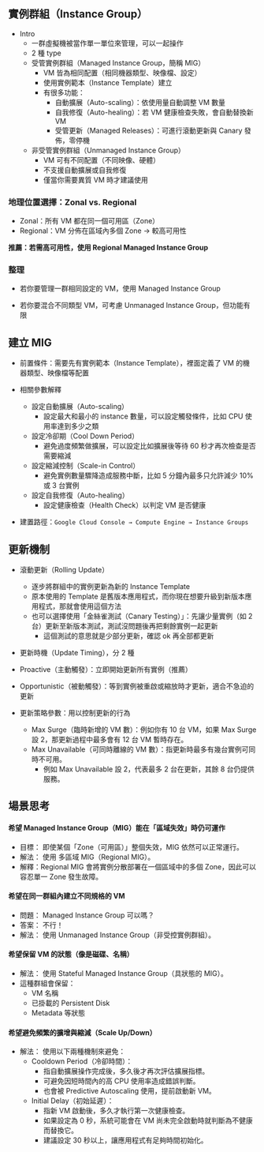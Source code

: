 ## 實例群組（Instance Group）

- Intro
  -  一群虛擬機被當作單一單位來管理，可以一起操作
  -  2 種 type
    - 受管實例群組（Managed Instance Group，簡稱 MIG）
      - VM 皆為相同配置（相同機器類型、映像檔、設定）
      - 使用實例範本（Instance Template）建立
      - 有很多功能：
        - 自動擴展（Auto-scaling）：依使用量自動調整 VM 數量
        - 自我修復（Auto-healing）：若 VM 健康檢查失敗，會自動替換新 VM
        - 受管更新（Managed Releases）：可進行滾動更新與 Canary 發佈，零停機
    - 非受管實例群組（Unmanaged Instance Group）
      - VM 可有不同配置（不同映像、硬體）
      - 不支援自動擴展或自我修復
      - 僅當你需要異質 VM 時才建議使用
     
### 地理位置選擇：Zonal vs. Regional

- Zonal：所有 VM 都在同一個可用區（Zone）
- Regional：VM 分佈在區域內多個 Zone → 較高可用性

**推薦：若需高可用性，使用 Regional Managed Instance Group**

### 整理

- 若你要管理一群相同設定的 VM，使用 Managed Instance Group

- 若你要混合不同類型 VM，可考慮 Unmanaged Instance Group，但功能有限

## 建立 MIG

- 前置條件：需要先有實例範本（Instance Template），裡面定義了 VM 的機器類型、映像檔等配置
- 相關參數解釋
  - 設定自動擴展（Auto-scaling）
    - 設定最大和最小的 instance 數量，可以設定觸發條件，比如 CPU 使用率達到多少之類
  - 設定冷卻期（Cool Down Period）
    - 避免過度頻繁做擴展，可以設定比如擴展後等待 60 秒才再次檢查是否需要縮減
  - 設定縮減控制（Scale-in Control）
    - 避免實例數量驟降造成服務中斷，比如 5 分鐘內最多只允許減少 10% 或 3 台實例
  - 設定自我修復（Auto-healing）
    - 設定健康檢查（Health Check）以判定 VM 是否健康
   
- 建置路徑：`Google Cloud Console → Compute Engine → Instance Groups`

## 更新機制
- 滾動更新（Rolling Update）
  - 逐步將群組中的實例更新為新的 Instance Template
  - 原本使用的 Template 是舊版本應用程式，而你現在想要升級到新版本應用程式，那就會使用這個方法
  - 也可以選擇使用「金絲雀測試（Canary Testing）」：先讓少量實例（如 2 台）更新至新版本測試，測試沒問題後再把剩餘實例一起更新
    - 這個測試的意思就是少部分更新，確認 ok 再全部都更新
   
- 更新時機（Update Timing），分 2 種
 - Proactive（主動觸發）：立即開始更新所有實例（推薦）
 - Opportunistic（被動觸發）：等到實例被重啟或縮放時才更新，適合不急迫的更新

- 更新策略參數：用以控制更新的行為
  - Max Surge（臨時新增的 VM 數）：例如你有 10 台 VM，如果 Max Surge 設 2，那更新過程中最多會有 12 台 VM 暫時存在。
  - Max Unavailable（可同時離線的 VM 數）：指更新時最多有幾台實例可同時不可用。
    - 例如 Max Unavailable 設 2，代表最多 2 台在更新，其餘 8 台仍提供服務。


## 場景思考

#### 希望 Managed Instance Group（MIG）能在「區域失效」時仍可運作


- 目標： 即使某個「Zone（可用區）」整個失效，MIG 依然可以正常運行。
- 解法： 使用 多區域 MIG（Regional MIG）。
- 解釋：Regional MIG 會將實例分散部署在一個區域中的多個 Zone，因此可以容忍單一 Zone 發生故障。

#### 希望在同一群組內建立不同規格的 VM
- 問題： Managed Instance Group 可以嗎？
- 答案： 不行！
- 解法： 使用 Unmanaged Instance Group（非受控實例群組）。

#### 希望保留 VM 的狀態（像是磁碟、名稱）
- 解法： 使用 Stateful Managed Instance Group（具狀態的 MIG）。
- 這種群組會保留：
  - VM 名稱
  - 已掛載的 Persistent Disk
  - Metadata 等狀態
 
#### 希望避免頻繁的擴增與縮減（Scale Up/Down）
- 解法： 使用以下兩種機制來避免：
  - Cooldown Period（冷卻時間）：
    - 指自動擴展操作完成後，多久後才再次評估擴展指標。
    - 可避免因短時間內的高 CPU 使用率造成錯誤判斷。
    - 也會被 Predictive Autoscaling 使用，提前啟動新 VM。
  - Initial Delay（初始延遲）：
    - 指新 VM 啟動後，多久才執行第一次健康檢查。
    - 如果設定為 0 秒，系統可能會在 VM 尚未完全啟動時就判斷為不健康而替換它。
    - 建議設定 30 秒以上，讓應用程式有足夠時間初始化。
